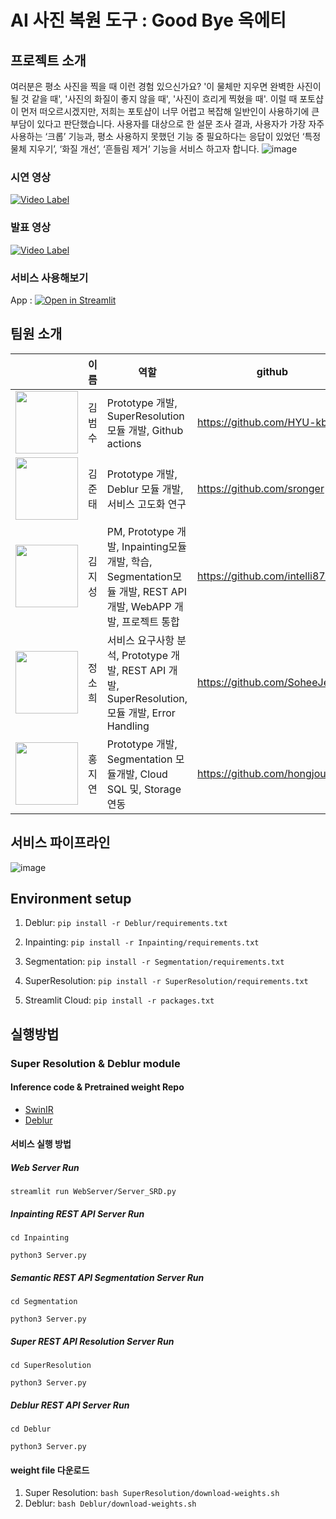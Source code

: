 # AI 사진 복원 도구 : Good Bye 옥에티

## 프로젝트 소개
여러분은 평소 사진을 찍을 때 이런 경험 있으신가요? '이 물체만 지우면 완벽한 사진이 될 것 같을 때', '사진의 화질이 좋지 않을 때', '사진이 흐리게 찍혔을 때'. 이럴 때 포토샵이 먼저 떠오르시겠지만, 저희는 포토샵이 너무 어렵고 복잡해 일반인이 사용하기에 큰 부담이 있다고 판단했습니다. 사용자를 대상으로 한 설문 조사 결과, 사용자가 가장 자주 사용하는 ‘크롭’ 기능과, 평소 사용하지 못했던 기능 중 필요하다는 응답이 있었던 ‘특정 물체 지우기’, ‘화질 개선’, ‘흔들림 제거’ 기능을 서비스 하고자 합니다.
![image](https://user-images.githubusercontent.com/40880346/147333892-d9626e0a-a442-48b4-abfb-b106f95aedc4.png)


### 시연 영상
[![Video Label](http://img.youtube.com/vi/Mnqi91GWhiY/0.jpg)](https://www.youtube.com/watch?v=Mnqi91GWhiY)

### 발표 영상
[![Video Label](http://img.youtube.com/vi/wU9lCHz9TI4/0.jpg)](https://www.youtube.com/watch?v=wU9lCHz9TI4)

### 서비스 사용해보기
App : [![Open in Streamlit](https://static.streamlit.io/badges/streamlit_badge_black_white.svg)](https://share.streamlit.io/intelli8786/ai_blemishesremover/main/WebServer/Service.py)


## 팀원 소개

||이름|역할|github|
|--|------|---|---|
|<img src=https://user-images.githubusercontent.com/44287798/147333059-cfe32b6a-bef7-45a9-a778-abe425028bf0.png width=100>|김범수|Prototype 개발, SuperResolution 모듈 개발, Github actions|https://github.com/HYU-kbs|
|<img src=https://user-images.githubusercontent.com/44287798/147333099-db64d0ed-bd58-49c3-8453-1eba72194d18.png width=100>|김준태|Prototype 개발, Deblur 모듈 개발, 서비스 고도화 연구|https://github.com/sronger|
|<img src=https://user-images.githubusercontent.com/44287798/147333157-ec9a97c7-b447-4052-917e-97189f3c8615.png width=100>|김지성|PM, Prototype 개발, Inpainting모듈 개발, 학습, Segmentation모듈 개발, REST API 개발, WebAPP 개발, 프로젝트 통합|https://github.com/intelli8786|
|<img src=https://user-images.githubusercontent.com/44287798/147333178-b167a3bc-0d60-4cd3-891d-7ebbddc80a7b.png width=100>|정소희|서비스 요구사항 분석, Prototype 개발, REST API 개발, SuperResolution, 모듈 개발, Error Handling|https://github.com/SoheeJeong|
|<img src=https://user-images.githubusercontent.com/44287798/147333196-579afb0d-0a51-4f87-bcb3-6c78883c1428.png width=100>|홍지연|Prototype 개발, Segmentation 모듈개발, Cloud SQL 및, Storage 연동|https://github.com/hongjourney|



## 서비스 파이프라인
![image](https://user-images.githubusercontent.com/44287798/147332789-174092c5-00e0-43e7-a21e-052020d4955c.png)


## Environment setup
1. Deblur: ```pip install -r Deblur/requirements.txt```

2. Inpainting: ```pip install -r Inpainting/requirements.txt```

3. Segmentation: ```pip install -r Segmentation/requirements.txt```

4. SuperResolution: ```pip install -r SuperResolution/requirements.txt```

5. Streamlit Cloud: ```pip install -r packages.txt```


## 실행방법

### Super Resolution & Deblur module

#### Inference code & Pretrained weight Repo
* [SwinIR](https://github.com/JingyunLiang/SwinIR)
* [Deblur](https://github.com/swz30/MPRNet.git)

#### 서비스 실행 방법
##### Web Server Run
```streamlit run WebServer/Server_SRD.py```
##### Inpainting REST API Server Run
```cd Inpainting```

```python3 Server.py```

##### Semantic REST API Segmentation Server Run
```cd Segmentation```

```python3 Server.py```

##### Super REST API Resolution Server Run
```cd SuperResolution```

```python3 Server.py```

##### Deblur REST API Server Run
```cd Deblur```

```python3 Server.py```

#### weight file 다운로드
1. Super Resolution: ```bash SuperResolution/download-weights.sh```
2. Deblur: ```bash Deblur/download-weights.sh```


